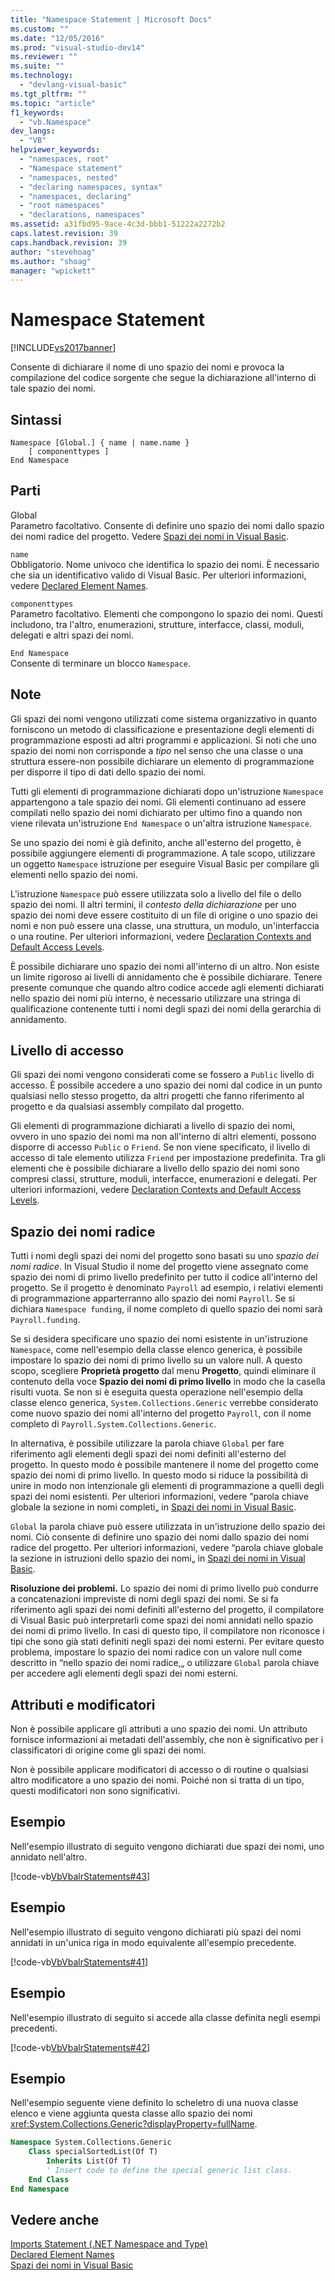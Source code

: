 ```yaml
---
title: "Namespace Statement | Microsoft Docs"
ms.custom: ""
ms.date: "12/05/2016"
ms.prod: "visual-studio-dev14"
ms.reviewer: ""
ms.suite: ""
ms.technology: 
  - "devlang-visual-basic"
ms.tgt_pltfrm: ""
ms.topic: "article"
f1_keywords: 
  - "vb.Namespace"
dev_langs: 
  - "VB"
helpviewer_keywords: 
  - "namespaces, root"
  - "Namespace statement"
  - "namespaces, nested"
  - "declaring namespaces, syntax"
  - "namespaces, declaring"
  - "root namespaces"
  - "declarations, namespaces"
ms.assetid: a31fbd95-9ace-4c3d-bbb1-51222a2272b2
caps.latest.revision: 39
caps.handback.revision: 39
author: "stevehoag"
ms.author: "shoag"
manager: "wpickett"
---
```

# Namespace Statement
[!INCLUDE[vs2017banner](../../../csharp/includes/vs2017banner.md)]

Consente di dichiarare il nome di uno spazio dei nomi e provoca la compilazione del codice sorgente che segue la dichiarazione all'interno di tale spazio dei nomi.  
  
## Sintassi  
  
```  
Namespace [Global.] { name | name.name }  
    [ componenttypes ]  
End Namespace  
```  
  
## Parti  
 Global  
 Parametro facoltativo.  Consente di definire uno spazio dei nomi dallo spazio dei nomi radice del progetto.  Vedere [Spazi dei nomi in Visual Basic](../../../visual-basic/programming-guide/program-structure/namespaces.md).  
  
 `name`  
 Obbligatorio.  Nome univoco che identifica lo spazio dei nomi.  È necessario che sia un identificativo valido di Visual Basic.  Per ulteriori informazioni, vedere [Declared Element Names](../../../visual-basic/programming-guide/language-features/declared-elements/declared-element-names.md).  
  
 `componenttypes`  
 Parametro facoltativo.  Elementi che compongono lo spazio dei nomi.  Questi includono, tra l'altro, enumerazioni, strutture, interfacce, classi, moduli, delegati e altri spazi dei nomi.  
  
 `End Namespace`  
 Consente di terminare un blocco `Namespace`.  
  
## Note  
 Gli spazi dei nomi vengono utilizzati come sistema organizzativo  in quanto forniscono un metodo di classificazione e presentazione degli elementi di programmazione esposti ad altri programmi e applicazioni.  Si noti che uno spazio dei nomi non corrisponde a *tipo* nel senso che una classe o una struttura essere\-non possibile dichiarare un elemento di programmazione per disporre il tipo di dati dello spazio dei nomi.  
  
 Tutti gli elementi di programmazione dichiarati dopo un'istruzione `Namespace` appartengono a tale spazio dei nomi.  Gli elementi continuano ad essere compilati nello spazio dei nomi dichiarato per ultimo fino a quando non viene rilevata un'istruzione `End Namespace` o un'altra istruzione `Namespace`.  
  
 Se uno spazio dei nomi è già definito, anche all'esterno del progetto, è possibile aggiungere elementi di programmazione.  A tale scopo, utilizzare un oggetto `Namespace` istruzione per eseguire Visual Basic per compilare gli elementi nello spazio dei nomi.  
  
 L'istruzione `Namespace` può essere utilizzata solo a livello del file o dello spazio dei nomi.  Il altri termini, il *contesto della dichiarazione* per uno spazio dei nomi deve essere costituito di un file di origine o uno spazio dei nomi e non può essere una classe, una struttura, un modulo, un'interfaccia o una routine.  Per ulteriori informazioni, vedere [Declaration Contexts and Default Access Levels](../../../visual-basic/language-reference/statements/declaration-contexts-and-default-access-levels.md).  
  
 È possibile dichiarare uno spazio dei nomi all'interno di un altro.  Non esiste un limite rigoroso ai livelli di annidamento che è possibile dichiarare. Tenere presente comunque che quando altro codice accede agli elementi dichiarati nello spazio dei nomi più interno, è necessario utilizzare una stringa di qualificazione contenente tutti i nomi degli spazi dei nomi della gerarchia di annidamento.  
  
## Livello di accesso  
 Gli spazi dei nomi vengono considerati come se fossero a `Public` livello di accesso.  È possibile accedere a uno spazio dei nomi dal codice in un punto qualsiasi nello stesso progetto, da altri progetti che fanno riferimento al progetto e da qualsiasi assembly compilato dal progetto.  
  
 Gli elementi di programmazione dichiarati a livello di spazio dei nomi, ovvero in uno spazio dei nomi ma non all'interno di altri elementi, possono disporre di accesso `Public` o `Friend`.  Se non viene specificato, il livello di accesso di tale elemento utilizza  `Friend` per impostazione predefinita.  Tra gli elementi che è possibile dichiarare a livello dello spazio dei nomi sono compresi classi, strutture, moduli, interfacce, enumerazioni e delegati.  Per ulteriori informazioni, vedere [Declaration Contexts and Default Access Levels](../../../visual-basic/language-reference/statements/declaration-contexts-and-default-access-levels.md).  
  
## Spazio dei nomi radice  
 Tutti i nomi degli spazi dei nomi del progetto sono basati su uno *spazio dei nomi radice*.  In Visual Studio il nome del progetto viene assegnato come spazio dei nomi di primo livello predefinito per tutto il codice all'interno del progetto.  Se il progetto è denominato `Payroll` ad esempio, i relativi elementi di programmazione apparterranno allo spazio dei nomi `Payroll`.  Se si dichiara `Namespace funding`, il nome completo di quello spazio dei nomi sarà `Payroll.funding`.  
  
 Se si desidera specificare uno spazio dei nomi esistente in un'istruzione `Namespace`, come nell'esempio della classe elenco generica, è possibile impostare lo spazio dei nomi di primo livello su un valore null.  A questo scopo, scegliere **Proprietà progetto** dal menu **Progetto**, quindi eliminare il contenuto della voce **Spazio dei nomi di primo livello** in modo che la casella risulti vuota.  Se non si è eseguita questa operazione nell'esempio della classe elenco generica, `System.Collections.Generic` verrebbe considerato come nuovo spazio dei nomi all'interno del progetto `Payroll`, con il nome completo di `Payroll.System.Collections.Generic`.  
  
 In alternativa, è possibile utilizzare la parola chiave `Global` per fare riferimento agli elementi degli spazi dei nomi definiti all'esterno del progetto.  In questo modo è possibile mantenere il nome del progetto come spazio dei nomi di primo livello.  In questo modo si riduce la possibilità di unire in modo non intenzionale gli elementi di programmazione a quelli degli spazi dei nomi esistenti.  Per ulteriori informazioni, vedere “parola chiave globale la sezione in nomi completi„ in [Spazi dei nomi in Visual Basic](../../../visual-basic/programming-guide/program-structure/namespaces.md).  
  
 `Global` la parola chiave può essere utilizzata in un'istruzione dello spazio dei nomi.  Ciò consente di definire uno spazio dei nomi dallo spazio dei nomi radice del progetto.  Per ulteriori informazioni, vedere “parola chiave globale la sezione in istruzioni dello spazio dei nomi„ in [Spazi dei nomi in Visual Basic](../../../visual-basic/programming-guide/program-structure/namespaces.md).  
  
 **Risoluzione dei problemi.** Lo spazio dei nomi di primo livello può condurre a concatenazioni impreviste di nomi degli spazi dei nomi.  Se si fa riferimento agli spazi dei nomi definiti all'esterno del progetto, il compilatore di Visual Basic può interpretarli come spazi dei nomi annidati nello spazio dei nomi di primo livello.  In casi di questo tipo, il compilatore non riconosce i tipi che sono già stati definiti negli spazi dei nomi esterni.  Per evitare questo problema, impostare lo spazio dei nomi radice con un valore null come descritto in “nello spazio dei nomi radice,„ o utilizzare `Global` parola chiave per accedere agli elementi degli spazi dei nomi esterni.  
  
## Attributi e modificatori  
 Non è possibile applicare gli attributi a uno spazio dei nomi.  Un attributo fornisce informazioni ai metadati dell'assembly, che non è significativo per i classificatori di origine come gli spazi dei nomi.  
  
 Non è possibile applicare modificatori di accesso o di routine o qualsiasi altro modificatore a uno spazio dei nomi.  Poiché non si tratta di un tipo, questi modificatori non sono significativi.  
  
## Esempio  
 Nell'esempio illustrato di seguito vengono dichiarati due spazi dei nomi, uno annidato nell'altro.  
  
 [!code-vb[VbVbalrStatements#43](../../../visual-basic/language-reference/error-messages/codesnippet/VisualBasic/namespace-statement_1.vb)]  
  
## Esempio  
 Nell'esempio illustrato di seguito vengono dichiarati più spazi dei nomi annidati in un'unica riga in modo equivalente all'esempio precedente.  
  
 [!code-vb[VbVbalrStatements#41](../../../visual-basic/language-reference/error-messages/codesnippet/VisualBasic/namespace-statement_2.vb)]  
  
## Esempio  
 Nell'esempio illustrato di seguito si accede alla classe definita negli esempi precedenti.  
  
 [!code-vb[VbVbalrStatements#42](../../../visual-basic/language-reference/error-messages/codesnippet/VisualBasic/namespace-statement_3.vb)]  
  
## Esempio  
 Nell'esempio seguente viene definito lo scheletro di una nuova classe elenco e viene aggiunta questa classe allo spazio dei nomi <xref:System.Collections.Generic?displayProperty=fullName>.  
  
```vb  
Namespace System.Collections.Generic  
    Class specialSortedList(Of T)  
        Inherits List(Of T)  
        ' Insert code to define the special generic list class.  
    End Class  
End Namespace  
```  
  
## Vedere anche  
 [Imports Statement \(.NET Namespace and Type\)](../../../visual-basic/language-reference/statements/imports-statement-net-namespace-and-type.md)   
 [Declared Element Names](../../../visual-basic/programming-guide/language-features/declared-elements/declared-element-names.md)   
 [Spazi dei nomi in Visual Basic](../../../visual-basic/programming-guide/program-structure/namespaces.md)